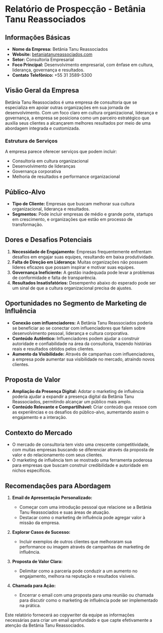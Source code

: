 # Relatório de Prospecção - Betânia Tanu Reassociados

## Informações Básicas
- **Nome da Empresa:** Betânia Tanu Reassociados
- **Website:** [betaniatanureassociados.com](http://www.betaniatanureassociados.com)
- **Setor:** Consultoria Empresarial
- **Foco Principal:** Desenvolvimento empresarial, com ênfase em cultura, liderança, governança e resultados.
- **Contato Telefônico:** +55 31 3589-5300

## Visão Geral da Empresa
Betânia Tanu Reassociados é uma empresa de consultoria que se especializa em apoiar outras organizações em sua jornada de desenvolvimento. Com um foco claro em cultura organizacional, liderança e governança, a empresa se posiciona como um parceiro estratégico que auxilia seus clientes a alcançarem melhores resultados por meio de uma abordagem integrada e customizada.

### Estrutura de Serviços
A empresa parece oferecer serviços que podem incluir:
- Consultoria em cultura organizacional
- Desenvolvimento de lideranças
- Governança corporativa
- Melhoria de resultados e performance organizacional

## Público-Alvo
- **Tipo de Cliente:** Empresas que buscam melhorar sua cultura organizacional, liderança e resultados.
- **Segmentos:** Pode incluir empresas de médio e grande porte, startups em crescimento, e organizações que estão em processo de transformação.

## Dores e Desafios Potenciais
1. **Necessidade de Engajamento:** Empresas frequentemente enfrentam desafios em engajar suas equipes, resultando em baixa produtividade.
2. **Falta de Direção em Liderança:** Muitas organizações não possuem líderes eficazes que possam inspirar e motivar suas equipes.
3. **Governança Ineficiente:** A gestão inadequada pode levar a problemas de conformidade e falta de transparência.
4. **Resultados Insatisfatórios:** Desempenho abaixo do esperado pode ser um sinal de que a cultura organizacional precisa de ajustes.

## Oportunidades no Segmento de Marketing de Influência
- **Conexão com influenciadores:** A Betânia Tanu Reassociados poderia se beneficiar ao se conectar com influenciadores que falem sobre desenvolvimento pessoal, liderança e cultura corporativa.
- **Conteúdo Autêntico:** Influenciadores podem ajudar a construir autoridade e confiabilidade na área da consultoria, trazendo histórias reais e resultados obtidos pelos clientes.
- **Aumento da Visibilidade:** Através de campanhas com influenciadores, a empresa pode aumentar sua visibilidade no mercado, atraindo novos clientes.

## Proposta de Valor
- **Ampliação da Presença Digital:** Adotar o marketing de influência poderia ajudar a expandir a presença digital da Betânia Tanu Reassociados, permitindo alcançar um público mais amplo.
- **Conteúdo Relevante e Compartilhável:** Criar conteúdo que ressoe com as experiências e os desafios do público-alvo, aumentando assim o engajamento e a interação.

## Contexto do Mercado
- O mercado de consultoria tem visto uma crescente competitividade, com muitas empresas buscando se diferenciar através da proposta de valor e do relacionamento com seus clientes.
- O marketing de influência tem se mostrado uma ferramenta poderosa para empresas que buscam construir credibilidade e autoridade em nichos específicos.

## Recomendações para Abordagem
1. **Email de Apresentação Personalizado:**
   - Começar com uma introdução pessoal que relacione se a Betânia Tanu Reassociados e suas áreas de atuação.
   - Destacar como o marketing de influência pode agregar valor à missão da empresa.

2. **Explorar Casos de Sucesso:**
   - Incluir exemplos de outros clientes que melhoraram sua performance ou imagem através de campanhas de marketing de influência.

3. **Proposta de Valor Clara:**
   - Delimitar como a parceria pode conduzir a um aumento no engajamento, melhora na reputação e resultados visíveis.

4. **Chamada para Ação:**
   - Encerrar o email com uma proposta para uma reunião ou chamada para discutir como o marketing de influência pode ser implementado na prática.

Este relatório fornecerá ao copywriter da equipe as informações necessárias para criar um email aprofundado e que capte efetivamente a atenção da Betânia Tanu Reassociados.
